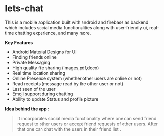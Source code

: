# lets-chat
This is a mobile application built with android and firebase as backend which includes social media functionalities along with user-friendly ui, real-time chatting experience, and many more.



**Key Features**
* Android Material Designs for UI
* Finding friends online
* Private Messaging
* High quality file sharing (images,pdf,docx)
* Real time location sharing
* Online Presence system (whether other users are online or not)
* Read receipts (message read by the other user or not)
* Last seen of the user
* Emoji support during chatting
* Ability to update Status and profile picture




**Idea behind the app :**

> It incorporates social media functionality where one can send friend request to other users or accept friend requests of other users. After that one can chat with the users in their friend list .
